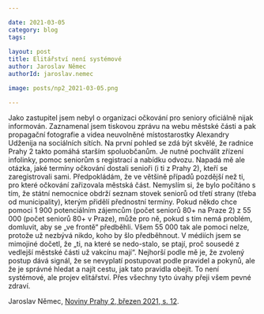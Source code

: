```yaml
---

date: 2021-03-05
category: blog
tags:
    
layout: post
title: Elitářství není systémové
author: Jaroslav Němec
authorId: jaroslav.nemec

image: posts/np2_2021-03-05.png

---
```


Jako zastupitel jsem nebyl o organizaci očkování pro seniory oficiálně nijak informován. Zaznamenal jsem tiskovou zprávu na webu městské části a pak propagační fotografie a videa neuvolněné místostarostky Alexandry Udženija na sociálních sítích. Na první pohled se zdá být skvělé, že radnice Prahy 2 takto pomáhá starším spoluobčanům. Je nutné pochválit zřízení infolinky, pomoc seniorům s registrací a nabídku odvozu. Napadá mě ale otázka, jaké termíny očkování dostali senioři (i ti z Prahy 2), kteří se zaregistrovali sami. Předpokládám, že ve většině případů pozdější než ti, pro které očkování zařizovala městská část. Nemyslím si, že bylo počítáno s tím, že státní nemocnice obdrží seznam stovek seniorů od třetí strany (třeba od municipality), kterým přidělí přednostní termíny. Pokud někdo chce pomoci 1 900 potenciálním zájemcům (počet seniorů 80+ na Praze 2) z 55 000 (počet seniorů 80+ v Praze), může pro ně, pokud s tím nemá problém, domluvit, aby se „ve frontě“ předběhli. Všem 55 000 tak ale pomoci nelze, protože už nezbývá nikdo, koho by šlo předběhnout. V médiích jsem se mimojiné dočetl, že „ti, na které se nedo-stalo, se ptají, proč sousedé z vedlejší městské části už vakcínu mají“. Nejhorší podle mě je, že zvolený postup dává signál, že se nevyplatí postupovat podle pravidel a pokynů, ale že je správné hledat a najít cestu, jak tato pravidla obejít. To není systémové, ale projev elitářství. Přes všechny tyto úvahy přeji všem pevné zdraví.

Jaroslav Němec, [Noviny Prahy 2, březen 2021, s. 12](https://praha2.cz/file/ldw1/03-2021-PRAHA-NOVINY.pdf).

